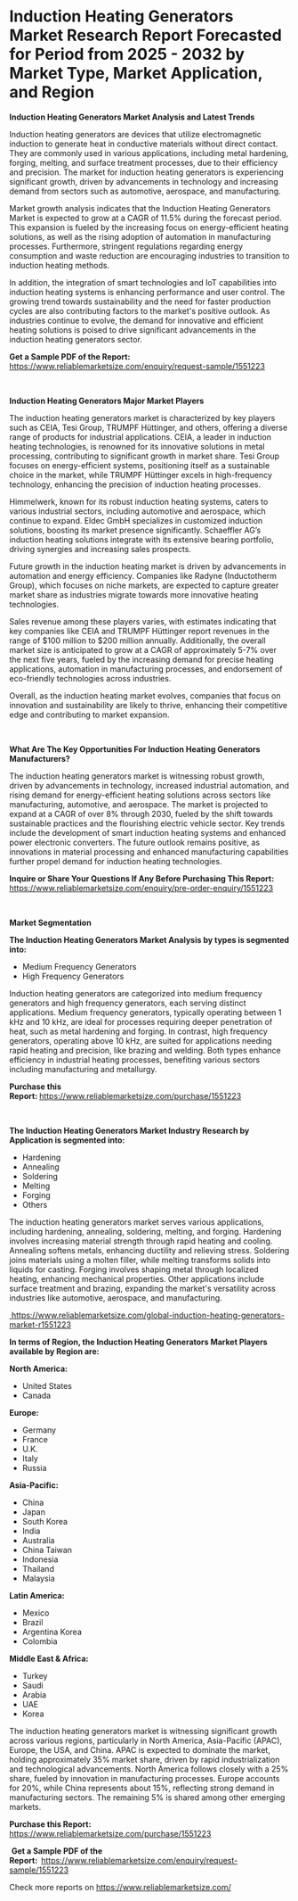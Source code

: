 <p><h1>Induction Heating Generators Market Research Report Forecasted for Period from 2025 -  2032 by Market Type, Market Application, and Region</h1></p><p><strong>Induction Heating Generators Market Analysis and Latest Trends</strong></p>
<p><p>Induction heating generators are devices that utilize electromagnetic induction to generate heat in conductive materials without direct contact. They are commonly used in various applications, including metal hardening, forging, melting, and surface treatment processes, due to their efficiency and precision. The market for induction heating generators is experiencing significant growth, driven by advancements in technology and increasing demand from sectors such as automotive, aerospace, and manufacturing.</p><p>Market growth analysis indicates that the Induction Heating Generators Market is expected to grow at a CAGR of 11.5% during the forecast period. This expansion is fueled by the increasing focus on energy-efficient heating solutions, as well as the rising adoption of automation in manufacturing processes. Furthermore, stringent regulations regarding energy consumption and waste reduction are encouraging industries to transition to induction heating methods.</p><p>In addition, the integration of smart technologies and IoT capabilities into induction heating systems is enhancing performance and user control. The growing trend towards sustainability and the need for faster production cycles are also contributing factors to the market's positive outlook. As industries continue to evolve, the demand for innovative and efficient heating solutions is poised to drive significant advancements in the induction heating generators sector.</p></p>
<p><strong>Get a Sample PDF of the Report:&nbsp;</strong> <a href="https://www.reliablemarketsize.com/enquiry/request-sample/1551223?utm_campaign=1998&utm_medium=2&utm_source=Github&utm_content=ia&utm_term=16022025&utm_id=induction-heating-generators">https://www.reliablemarketsize.com/enquiry/request-sample/1551223</a></p>
<p>&nbsp;</p>
<p><strong>Induction Heating Generators Major Market Players</strong></p>
<p><p>The induction heating generators market is characterized by key players such as CEIA, Tesi Group, TRUMPF Hüttinger, and others, offering a diverse range of products for industrial applications. CEIA, a leader in induction heating technologies, is renowned for its innovative solutions in metal processing, contributing to significant growth in market share. Tesi Group focuses on energy-efficient systems, positioning itself as a sustainable choice in the market, while TRUMPF Hüttinger excels in high-frequency technology, enhancing the precision of induction heating processes.</p><p>Himmelwerk, known for its robust induction heating systems, caters to various industrial sectors, including automotive and aerospace, which continue to expand. Eldec GmbH specializes in customized induction solutions, boosting its market presence significantly. Schaeffler AG’s induction heating solutions integrate with its extensive bearing portfolio, driving synergies and increasing sales prospects.</p><p>Future growth in the induction heating market is driven by advancements in automation and energy efficiency. Companies like Radyne (Inductotherm Group), which focuses on niche markets, are expected to capture greater market share as industries migrate towards more innovative heating technologies.</p><p>Sales revenue among these players varies, with estimates indicating that key companies like CEIA and TRUMPF Hüttinger report revenues in the range of $100 million to $200 million annually. Additionally, the overall market size is anticipated to grow at a CAGR of approximately 5-7% over the next five years, fueled by the increasing demand for precise heating applications, automation in manufacturing processes, and endorsement of eco-friendly technologies across industries.</p><p>Overall, as the induction heating market evolves, companies that focus on innovation and sustainability are likely to thrive, enhancing their competitive edge and contributing to market expansion.</p></p>
<p>&nbsp;</p>
<p><strong>What Are The Key Opportunities For Induction Heating Generators Manufacturers?</strong></p>
<p><p>The induction heating generators market is witnessing robust growth, driven by advancements in technology, increased industrial automation, and rising demand for energy-efficient heating solutions across sectors like manufacturing, automotive, and aerospace. The market is projected to expand at a CAGR of over 8% through 2030, fueled by the shift towards sustainable practices and the flourishing electric vehicle sector. Key trends include the development of smart induction heating systems and enhanced power electronic converters. The future outlook remains positive, as innovations in material processing and enhanced manufacturing capabilities further propel demand for induction heating technologies.</p></p>
<p><strong>Inquire or Share Your Questions If Any Before Purchasing This Report:</strong> <a href="https://www.reliablemarketsize.com/enquiry/pre-order-enquiry/1551223?utm_campaign=1998&utm_medium=2&utm_source=Github&utm_content=ia&utm_term=16022025&utm_id=induction-heating-generators">https://www.reliablemarketsize.com/enquiry/pre-order-enquiry/1551223</a></p>
<p>&nbsp;</p>
<p><strong>Market Segmentation</strong></p>
<p><strong>The Induction Heating Generators Market Analysis by types is segmented into:</strong></p>
<p><ul><li>Medium Frequency Generators</li><li>High Frequency Generators</li></ul></p>
<p><p>Induction heating generators are categorized into medium frequency generators and high frequency generators, each serving distinct applications. Medium frequency generators, typically operating between 1 kHz and 10 kHz, are ideal for processes requiring deeper penetration of heat, such as metal hardening and forging. In contrast, high frequency generators, operating above 10 kHz, are suited for applications needing rapid heating and precision, like brazing and welding. Both types enhance efficiency in industrial heating processes, benefiting various sectors including manufacturing and metallurgy.</p></p>
<p><strong>Purchase this Report:&nbsp;</strong><a href="https://www.reliablemarketsize.com/purchase/1551223?utm_campaign=1998&utm_medium=2&utm_source=Github&utm_content=ia&utm_term=16022025&utm_id=induction-heating-generators">https://www.reliablemarketsize.com/purchase/1551223</a></p>
<p>&nbsp;</p>
<p><strong>The Induction Heating Generators Market Industry Research by Application is segmented into:</strong></p>
<p><ul><li>Hardening</li><li>Annealing</li><li>Soldering</li><li>Melting</li><li>Forging</li><li>Others</li></ul></p>
<p><p>The induction heating generators market serves various applications, including hardening, annealing, soldering, melting, and forging. Hardening involves increasing material strength through rapid heating and cooling. Annealing softens metals, enhancing ductility and relieving stress. Soldering joins materials using a molten filler, while melting transforms solids into liquids for casting. Forging involves shaping metal through localized heating, enhancing mechanical properties. Other applications include surface treatment and brazing, expanding the market's versatility across industries like automotive, aerospace, and manufacturing.</p></p>
<p><a href="https://www.reliablemarketsize.com/global-induction-heating-generators-market-r1551223?utm_campaign=1998&utm_medium=2&utm_source=Github&utm_content=ia&utm_term=16022025&utm_id=induction-heating-generators">&nbsp;https://www.reliablemarketsize.com/global-induction-heating-generators-market-r1551223</a></p>
<p><strong>In terms of Region, the Induction Heating Generators Market Players available by Region are:</strong></p>
<p>
    <p> <strong> North America: </strong>
        <ul>
            <li>United States</li>
            <li>Canada</li>
        </ul>
        </p> 
    <p> <strong> Europe: </strong>
        <ul>
            <li>Germany</li>
            <li>France</li>
            <li>U.K.</li>
            <li>Italy</li>
            <li>Russia</li>
        </ul>
        </p> 
    <p> <strong> Asia-Pacific: </strong>
        <ul>
            <li>China</li>
            <li>Japan</li>
            <li>South Korea</li>
            <li>India</li>
            <li>Australia</li>
            <li>China Taiwan</li>
            <li>Indonesia</li>
            <li>Thailand</li>
            <li>Malaysia</li>
        </ul>
        </p> 
    <p> <strong> Latin America: </strong>
        <ul>
            <li>Mexico</li>
            <li>Brazil</li>
            <li>Argentina Korea</li>
            <li>Colombia</li>
        </ul>
        </p> 
    <p> <strong> Middle East & Africa: </strong>
        <ul>
            <li>Turkey</li>
            <li>Saudi</li>
            <li>Arabia</li>
            <li>UAE</li>
            <li>Korea</li>
        </ul>
    </p>
    </p>
<p><p>The induction heating generators market is witnessing significant growth across various regions, particularly in North America, Asia-Pacific (APAC), Europe, the USA, and China. APAC is expected to dominate the market, holding approximately 35% market share, driven by rapid industrialization and technological advancements. North America follows closely with a 25% share, fueled by innovation in manufacturing processes. Europe accounts for 20%, while China represents about 15%, reflecting strong demand in manufacturing sectors. The remaining 5% is shared among other emerging markets.</p></p>
<p><strong>Purchase this Report: </strong><a href="https://www.reliablemarketsize.com/purchase/1551223?utm_campaign=1998&utm_medium=2&utm_source=Github&utm_content=ia&utm_term=16022025&utm_id=induction-heating-generators">https://www.reliablemarketsize.com/purchase/1551223</a></p>
<p>&nbsp;<strong>Get a Sample PDF of the Report:&nbsp;&nbsp;</strong><a href="https://www.reliablemarketsize.com/enquiry/request-sample/1551223?utm_campaign=1998&utm_medium=2&utm_source=Github&utm_content=ia&utm_term=16022025&utm_id=induction-heating-generators">https://www.reliablemarketsize.com/enquiry/request-sample/1551223</a></p>
<p><strong></strong></p>
<p>Check more reports on <a href="https://www.reliablemarketsize.com/?utm_campaign=1998&utm_medium=2&utm_source=Github&utm_content=ia&utm_term=16022025&utm_id=induction-heating-generators">https://www.reliablemarketsize.com/</a></p>